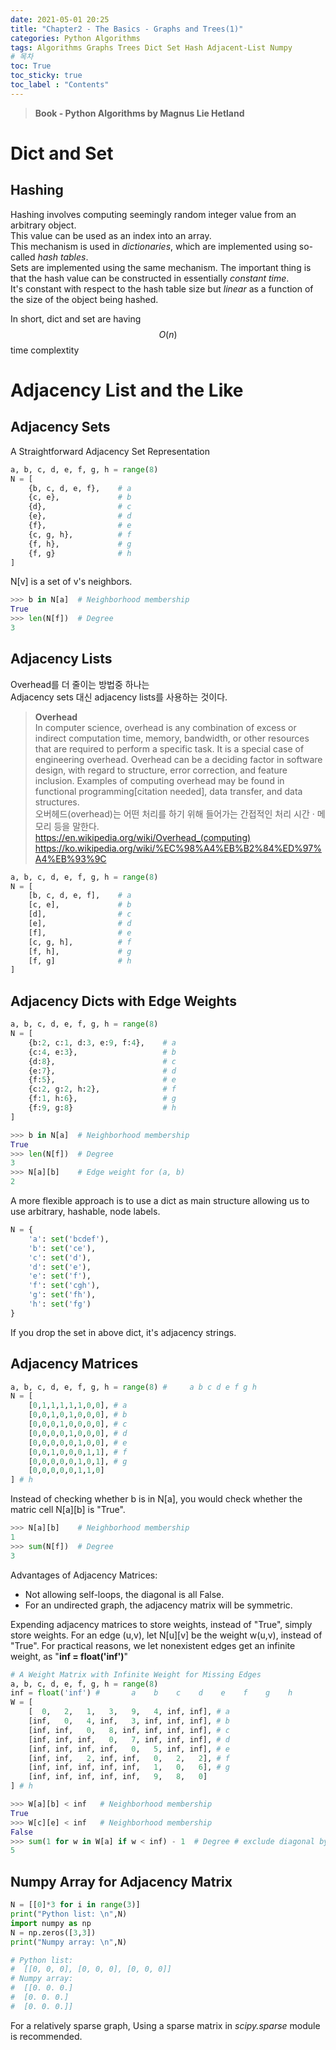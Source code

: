 ```yaml
---
date: 2021-05-01 20:25
title: "Chapter2 - The Basics - Graphs and Trees(1)"
categories: Python Algorithms
tags: Algorithms Graphs Trees Dict Set Hash Adjacent-List Numpy
# 목차
toc: True  
toc_sticky: true 
toc_label : "Contents"
---
```


> **Book - Python Algorithms by Magnus Lie Hetland**

# Dict and Set
## Hashing

Hashing involves computing seemingly random integer value from an arbitrary object.  
This value can be used as an index into an array.  
This mechanism is used in *dictionaries*, which are implemented using so-called *hash tables*.  
Sets are implemented using the same mechanism.
The important thing is that the hash value can be constructed in essentially *constant time*.  
It's constant with respect to the hash table size but *linear* as a function of the size of the object being hashed.  

In short, dict and set are having $$O(n)$$ time complextity

# Adjacency List and the Like

## Adjacency Sets
A Straightforward Adjacency Set Representation
```python
a, b, c, d, e, f, g, h = range(8) 
N = [ 
    {b, c, d, e, f},    # a 
    {c, e},             # b 
    {d},                # c 
    {e},                # d 
    {f},                # e 
    {c, g, h},          # f 
    {f, h},             # g
    {f, g}              # h 
]

```
N[v] is a set of v's neighbors.
```python
>>> b in N[a]  # Neighborhood membership 
True 
>>> len(N[f])  # Degree 
3
```

## Adjacency Lists
Overhead를 더 줄이는 방법중 하나는  
Adjacency sets 대신 adjacency lists를 사용하는 것이다.

> **Overhead**  <br>In computer science, overhead is any combination of excess or indirect computation time, memory, bandwidth, or other resources that are required to perform a specific task. It is a special case of engineering overhead. Overhead can be a deciding factor in software design, with regard to structure, error correction, and feature inclusion. Examples of computing overhead may be found in functional programming[citation needed], data transfer, and data structures.  <br>오버헤드(overhead)는 어떤 처리를 하기 위해 들어가는 간접적인 처리 시간 · 메모리 등을 말한다. <br><https://en.wikipedia.org/wiki/Overhead_(computing)> <br><https://ko.wikipedia.org/wiki/%EC%98%A4%EB%B2%84%ED%97%A4%EB%93%9C>

```python
a, b, c, d, e, f, g, h = range(8) 
N = [ 
    [b, c, d, e, f],    # a 
    [c, e],             # b 
    [d],                # c 
    [e],                # d 
    [f],                # e 
    [c, g, h],          # f 
    [f, h],             # g 
    [f, g]              # h 
]
```

## Adjacency Dicts with Edge Weights
```python
a, b, c, d, e, f, g, h = range(8) 
N = [ 
    {b:2, c:1, d:3, e:9, f:4},    # a 
    {c:4, e:3},                   # b 
    {d:8},                        # c 
    {e:7},                        # d 
    {f:5},                        # e 
    {c:2, g:2, h:2},              # f 
    {f:1, h:6},                   # g 
    {f:9, g:8}                    # h 
]
```
```python
>>> b in N[a]  # Neighborhood membership 
True 
>>> len(N[f])  # Degree 
3 
>>> N[a][b]    # Edge weight for (a, b)
2
```

A more flexible approach is to use a dict as main structure allowing us to use arbitrary, hashable, node labels.
```python
N = { 
    'a': set('bcdef'), 
    'b': set('ce'), 
    'c': set('d'), 
    'd': set('e'), 
    'e': set('f'), 
    'f': set('cgh'), 
    'g': set('fh'), 
    'h': set('fg') 
}
```
If you drop the set in above dict, it's adjacency strings.

## Adjacency Matrices
```python
a, b, c, d, e, f, g, h = range(8) #     a b c d e f g h 
N = [
    [0,1,1,1,1,1,0,0], # a 
    [0,0,1,0,1,0,0,0], # b 
    [0,0,0,1,0,0,0,0], # c 
    [0,0,0,0,1,0,0,0], # d 
    [0,0,0,0,0,1,0,0], # e 
    [0,0,1,0,0,0,1,1], # f 
    [0,0,0,0,0,1,0,1], # g 
    [0,0,0,0,0,1,1,0]
] # h
```
Instead of checking whether b is in N[a], you would check whether the matric cell N[a][b] is "True".
```python
>>> N[a][b]    # Neighborhood membership 
1 
>>> sum(N[f])  # Degree 
3
```

Advantages of Adjacency Matrices:  
- Not allowing self-loops, the diagonal is all False.
- For an undirected graph, the adjacency matrix will be symmetric.

Expending adjacency matrices to store weights, instead of "True", simply store weights.
For an edge (u,v), let N[u][v] be the weight w(u,v), instead of "True".
For practical reasons, we let nonexistent edges get an infinite weight, as "**inf = float('inf')**"
```python
# A Weight Matrix with Infinite Weight for Missing Edges
a, b, c, d, e, f, g, h = range(8) 
inf = float('inf') #       a    b    c    d    e    f    g    h 
W = [
    [  0,   2,   1,   3,   9,   4, inf, inf], # a 
    [inf,   0,   4, inf,   3, inf, inf, inf], # b 
    [inf, inf,   0,   8, inf, inf, inf, inf], # c 
    [inf, inf, inf,   0,   7, inf, inf, inf], # d 
    [inf, inf, inf, inf,   0,   5, inf, inf], # e 
    [inf, inf,   2, inf, inf,   0,   2,   2], # f 
    [inf, inf, inf, inf, inf,   1,   0,   6], # g 
    [inf, inf, inf, inf, inf,   9,   8,   0]
] # h
```
```python
>>> W[a][b] < inf   # Neighborhood membership 
True 
>>> W[c][e] < inf   # Neighborhood membership 
False 
>>> sum(1 for w in W[a] if w < inf) - 1  # Degree # exclude diagonal by -1
5
```

## Numpy Array for Adjacency Matrix
```python
N = [[0]*3 for i in range(3)] 
print("Python list: \n",N)
import numpy as np 
N = np.zeros([3,3])
print("Numpy array: \n",N)

# Python list: 
#  [[0, 0, 0], [0, 0, 0], [0, 0, 0]]
# Numpy array: 
#  [[0. 0. 0.]
#  [0. 0. 0.]
#  [0. 0. 0.]]
```
For a relatively sparse graph, Using a sparse matrix in *scipy.sparse* module is recommended.
